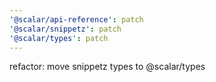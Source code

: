 ```yaml
---
'@scalar/api-reference': patch
'@scalar/snippetz': patch
'@scalar/types': patch
---
```


refactor: move snippetz types to @scalar/types

